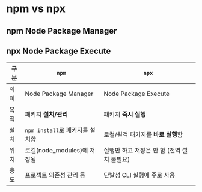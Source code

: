 # npm vs npx

## npm Node Package Manager

## npx Node Package Execute

| 구분 | `npm`                           | `npx`                                       |
| ---- | ------------------------------- | ------------------------------------------- |
| 의미 | Node Package Manager            | Node Package Execute                        |
| 목적 | 패키지 **설치/관리**            | 패키지 **즉시 실행**                        |
| 설치 | `npm install`로 패키지를 설치함 | 로컬/원격 패키지를 **바로 실행**함          |
| 위치 | 로컬(node_modules)에 저장됨     | 실행만 하고 저장은 안 함 (전역 설치 불필요) |
| 용도 | 프로젝트 의존성 관리 등         | 단발성 CLI 실행에 주로 사용                 |
